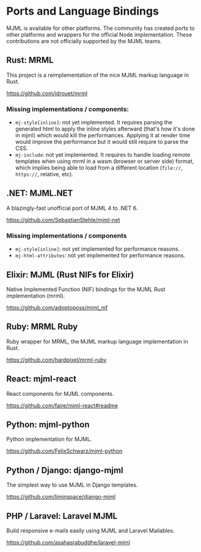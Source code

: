 # Ports and Language Bindings

MJML is available for other platforms. The community has created ports to other platforms and wrappers for the official Node implementation. These contributions are not officially supported by the MJML teams.

## Rust: MRML

This project is a reimplementation of the nice MJML markup language in Rust.

https://github.com/jdrouet/mrml

### Missing implementations / components:

- `mj-style[inline]`: not yet implemented. It requires parsing the generated html to apply the inline styles afterward (that's how it's done in mjml) which would kill the performances. Applying it at render time would improve the performance but it would still require to parse the CSS.
- `mj-include`: not yet implemented. It requires to handle loading remote templates when using mrml in a wasm (browser or server side) format, which implies being able to load from a different location (`file://`, `https://`, relative, etc).

## .NET: MJML.NET

A blazingly-fast unofficial port of MJML 4 to .NET 6.

https://github.com/SebastianStehle/mjml-net

### Missing implementations / components

- `mj-style[inline]`: not yet implemented for performance reasons.
- `mj-html-attributes`: not yet implemented for performance reasons.

## Elixir: MJML (Rust NIFs for Elixir)

Native Implemented Function (NIF) bindings for the MJML Rust implementation (mrml).

https://github.com/adoptoposs/mjml_nif

## Ruby: MRML Ruby

Ruby wrapper for MRML, the MJML markup language implementation in Rust.

https://github.com/hardpixel/mrml-ruby

## React: mjml-react

React components for MJML components.

https://github.com/faire/mjml-react#readme

## Python: mjml-python

Python implementation for MJML.

https://github.com/FelixSchwarz/mjml-python

## Python / Django: django-mjml

The simplest way to use MJML in Django templates.

https://github.com/liminspace/django-mjml

## PHP / Laravel: Laravel MJML

Build responsive e-mails easily using MJML and Laravel Mailables.

https://github.com/asahasrabuddhe/laravel-mjml
